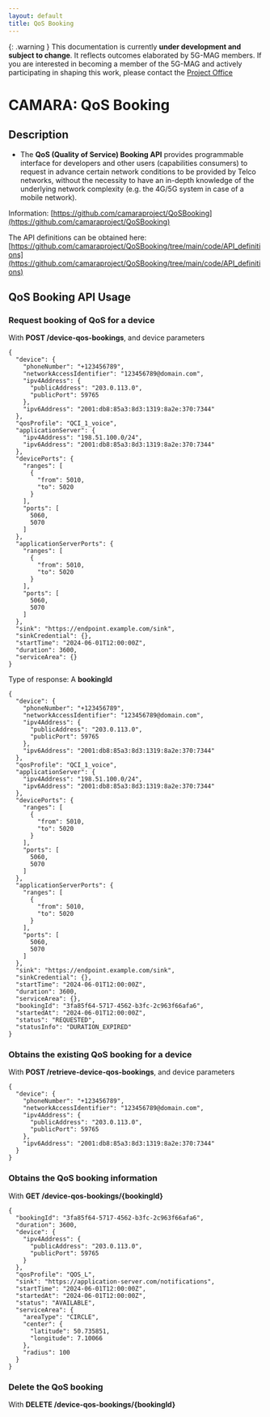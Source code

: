 ```yaml
---
layout: default
title: QoS Booking
---
```


{: .warning }
This documentation is currently **under development and subject to change**. It reflects outcomes elaborated by 5G-MAG members. If you are interested in becoming a member of the 5G-MAG and actively participating in shaping this work, please contact the [Project Office](https://www.5g-mag.com/contact)

# CAMARA: QoS Booking

## Description

* The **QoS (Quality of Service) Booking API** provides programmable interface for developers and other users (capabilities consumers) to request in advance certain network conditions to be provided by Telco networks, without the necessity to have an in-depth knowledge of the underlying network complexity (e.g. the 4G/5G system in case of a mobile network).

Information: [https://github.com/camaraproject/QoSBooking](https://github.com/camaraproject/QoSBooking)

The API definitions can be obtained here: [https://github.com/camaraproject/QoSBooking/tree/main/code/API_definitions](https://github.com/camaraproject/QoSBooking/tree/main/code/API_definitions)

## QoS Booking API Usage

### Request booking of QoS for a device
With **POST /device-qos-bookings**, and device parameters

```
{
  "device": {
    "phoneNumber": "+123456789",
    "networkAccessIdentifier": "123456789@domain.com",
    "ipv4Address": {
      "publicAddress": "203.0.113.0",
      "publicPort": 59765
    },
    "ipv6Address": "2001:db8:85a3:8d3:1319:8a2e:370:7344"
  },
  "qosProfile": "QCI_1_voice",
  "applicationServer": {
    "ipv4Address": "198.51.100.0/24",
    "ipv6Address": "2001:db8:85a3:8d3:1319:8a2e:370:7344"
  },
  "devicePorts": {
    "ranges": [
      {
        "from": 5010,
        "to": 5020
      }
    ],
    "ports": [
      5060,
      5070
    ]
  },
  "applicationServerPorts": {
    "ranges": [
      {
        "from": 5010,
        "to": 5020
      }
    ],
    "ports": [
      5060,
      5070
    ]
  },
  "sink": "https://endpoint.example.com/sink",
  "sinkCredential": {},
  "startTime": "2024-06-01T12:00:00Z",
  "duration": 3600,
  "serviceArea": {}
}
```

Type of response: A **bookingId**

```
{
  "device": {
    "phoneNumber": "+123456789",
    "networkAccessIdentifier": "123456789@domain.com",
    "ipv4Address": {
      "publicAddress": "203.0.113.0",
      "publicPort": 59765
    },
    "ipv6Address": "2001:db8:85a3:8d3:1319:8a2e:370:7344"
  },
  "qosProfile": "QCI_1_voice",
  "applicationServer": {
    "ipv4Address": "198.51.100.0/24",
    "ipv6Address": "2001:db8:85a3:8d3:1319:8a2e:370:7344"
  },
  "devicePorts": {
    "ranges": [
      {
        "from": 5010,
        "to": 5020
      }
    ],
    "ports": [
      5060,
      5070
    ]
  },
  "applicationServerPorts": {
    "ranges": [
      {
        "from": 5010,
        "to": 5020
      }
    ],
    "ports": [
      5060,
      5070
    ]
  },
  "sink": "https://endpoint.example.com/sink",
  "sinkCredential": {},
  "startTime": "2024-06-01T12:00:00Z",
  "duration": 3600,
  "serviceArea": {},
  "bookingId": "3fa85f64-5717-4562-b3fc-2c963f66afa6",
  "startedAt": "2024-06-01T12:00:00Z",
  "status": "REQUESTED",
  "statusInfo": "DURATION_EXPIRED"
}
```

### Obtains the existing QoS booking for a device
With **POST /retrieve-device-qos-bookings**, and device parameters

```
{
  "device": {
    "phoneNumber": "+123456789",
    "networkAccessIdentifier": "123456789@domain.com",
    "ipv4Address": {
      "publicAddress": "203.0.113.0",
      "publicPort": 59765
    },
    "ipv6Address": "2001:db8:85a3:8d3:1319:8a2e:370:7344"
  }
}
```

### Obtains the QoS booking information
With **GET /device-qos-bookings/{bookingId}**

```
{
  "bookingId": "3fa85f64-5717-4562-b3fc-2c963f66afa6",
  "duration": 3600,
  "device": {
    "ipv4Address": {
      "publicAddress": "203.0.113.0",
      "publicPort": 59765
    }
  },
  "qosProfile": "QOS_L",
  "sink": "https://application-server.com/notifications",
  "startTime": "2024-06-01T12:00:00Z",
  "startedAt": "2024-06-01T12:00:00Z",
  "status": "AVAILABLE",
  "serviceArea": {
    "areaType": "CIRCLE",
    "center": {
      "latitude": 50.735851,
      "longitude": 7.10066
    },
    "radius": 100
  }
}
```

### Delete the QoS booking
With **DELETE /device-qos-bookings/{bookingId}**
